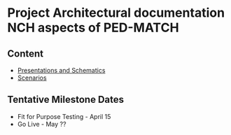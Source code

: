 # Project Architectural documentation NCH aspects of PED-MATCH

## Content
* [Presentations and Schematics](schematics)
* [Scenarios](scenarios/README.md)

## Tentative Milestone Dates
* Fit for Purpose Testing - April 15  
* Go Live - May ??
